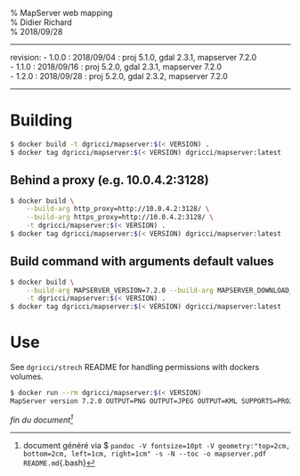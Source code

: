 % MapServer web mapping  
% Didier Richard  
% 2018/09/28

---

revision:
    - 1.0.0 : 2018/09/04 : proj 5.1.0, gdal 2.3.1, mapserver 7.2.0  
    - 1.1.0 : 2018/09/16 : proj 5.2.0, gdal 2.3.1, mapserver 7.2.0  
    - 1.2.0 : 2018/09/28 : proj 5.2.0, gdal 2.3.2, mapserver 7.2.0  

---

# Building #

```bash
$ docker build -t dgricci/mapserver:$(< VERSION) .
$ docker tag dgricci/mapserver:$(< VERSION) dgricci/mapserver:latest
```

## Behind a proxy (e.g. 10.0.4.2:3128) ##

```bash
$ docker build \
    --build-arg http_proxy=http://10.0.4.2:3128/ \
    --build-arg https_proxy=http://10.0.4.2:3128/ \
    -t dgricci/mapserver:$(< VERSION) .
$ docker tag dgricci/mapserver:$(< VERSION) dgricci/mapserver:latest
```

## Build command with arguments default values ##

```bash
$ docker build \
    --build-arg MAPSERVER_VERSION=7.2.0 --build-arg MAPSERVER_DOWNLOAD_URL=http://download.osgeo.org/mapserver/mapserver-7.2.0.zip \
    -t dgricci/mapserver:$(< VERSION) .
$ docker tag dgricci/mapserver:$(< VERSION) dgricci/mapserver:latest
```

# Use #

See `dgricci/strech` README for handling permissions with dockers volumes.

```bash
$ docker run --rm dgricci/mapserver:$(< VERSION)
MapServer version 7.2.0 OUTPUT=PNG OUTPUT=JPEG OUTPUT=KML SUPPORTS=PROJ SUPPORTS=AGG SUPPORTS=FREETYPE SUPPORTS=CAIRO SUPPORTS=SVG_SYMBOLS SUPPORTS=RSVG SUPPORTS=ICONV SUPPORTS=XMP SUPPORTS=FRIBIDI SUPPORTS=WMS_SERVER SUPPORTS=WMS_CLIENT SUPPORTS=WFS_SERVER SUPPORTS=WFS_CLIENT SUPPORTS=WCS_SERVER SUPPORTS=SOS_SERVER SUPPORTS=FASTCGI SUPPORTS=THREADS SUPPORTS=GEOS SUPPORTS=PBF INPUT=JPEG INPUT=POSTGIS INPUT=OGR INPUT=GDAL INPUT=SHAPEFILE
```


_fin du document[^pandoc_gen]_

[^pandoc_gen]: document généré via $ `pandoc -V fontsize=10pt -V geometry:"top=2cm, bottom=2cm, left=1cm, right=1cm" -s -N --toc -o mapserver.pdf README.md`{.bash}
